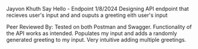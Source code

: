 Jayvon Khuth
Say Hello - Endpoint
1/8/2024
Designing API endpoint that recieves user's input and and ouputs a greeting eith user's input

Peer Reviewed By: Tested on both Postman and Swagger. Functionality of the API works as intended. Populates my input and adds a randomly generated greeting to my input. Very intuitive adding multiple greetings.